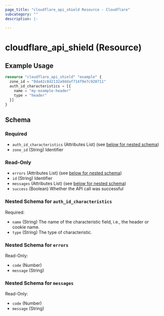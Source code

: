 ```yaml
---
page_title: "cloudflare_api_shield Resource - Cloudflare"
subcategory: ""
description: |-
  
---
```


# cloudflare_api_shield (Resource)



## Example Usage

```terraform
resource "cloudflare_api_shield" "example" {
  zone_id = "0da42c8d2132a9ddaf714f9e7c920711"
  auth_id_characteristics = [{
    name = "my-example-header"
    type = "header"
  }]
}
```
<!-- schema generated by tfplugindocs -->
## Schema

### Required

- `auth_id_characteristics` (Attributes List) (see [below for nested schema](#nestedatt--auth_id_characteristics))
- `zone_id` (String) Identifier

### Read-Only

- `errors` (Attributes List) (see [below for nested schema](#nestedatt--errors))
- `id` (String) Identifier
- `messages` (Attributes List) (see [below for nested schema](#nestedatt--messages))
- `success` (Boolean) Whether the API call was successful

<a id="nestedatt--auth_id_characteristics"></a>
### Nested Schema for `auth_id_characteristics`

Required:

- `name` (String) The name of the characteristic field, i.e., the header or cookie name.
- `type` (String) The type of characteristic.


<a id="nestedatt--errors"></a>
### Nested Schema for `errors`

Read-Only:

- `code` (Number)
- `message` (String)


<a id="nestedatt--messages"></a>
### Nested Schema for `messages`

Read-Only:

- `code` (Number)
- `message` (String)


